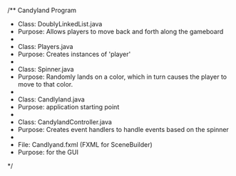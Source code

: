 /** Candyland Program
* Class: DoublyLinkedList.java
* Purpose: Allows players to move back and forth along the gameboard
*
* Class: Players.java
* Purpose: Creates instances of 'player'
*
* Class: Spinner.java
* Purpose: Randomly lands on a color, which in turn causes the player to move to that color.
*
* Class: Candlyland.java
* Purpose: application starting point
*
* Class: CandylandController.java 
* Purpose: Creates event handlers to handle events based on the spinner
*
* File: Candlyand.fxml (FXML for SceneBuilder)
* Purpose: for the GUI

*/
